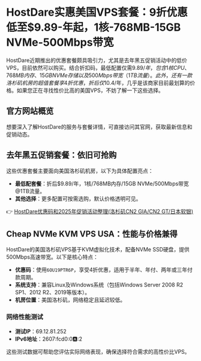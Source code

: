 # HostDare实惠美国VPS套餐：9折优惠低至$9.89-年起，1核-768MB-15GB NVMe-500Mbps带宽

HostDare近期推出的优惠套餐颇具吸引力，尤其是去年黑五促销活动中的低价VPS，目前依然可以购买。结合折扣码，最低配置仅需$9.89/年，包含1核CPU、768MB内存、15GB NVMe存储以及500Mbps带宽（1TB流量）。此外，还有一款洛杉矶机房的超值套餐享4折优惠，折后仅$10.4/年，几乎是该商家目前最划算的价格。如果您正在寻找性价比高的美国VPS，不妨了解一下这些选择。

## 官方网站概览

想要深入了解HostDare的服务与套餐详情，可直接访问其官网，获取最新信息和促销动态。

## 去年黑五促销套餐：依旧可抢购

这些优惠套餐主要面向美国洛杉矶机房，以下为具体配置亮点：

- **最低配套餐**：折后$9.89/年，1核/768MB内存/15GB NVMe/500Mbps带宽@1TB流量。
- **其他选择**：更多配置可按需选购，默认价格透明可见。

👉 [HostDare优惠码和2025年促销活动整理(洛杉矶CN2 GIA/CN2 GT/日本软银)](https://bit.ly/hostdare)

## Cheap NVMe KVM VPS USA：性能与价格兼得

HostDare的美国洛杉矶VPS基于KVM虚拟化技术，配备NVMe SSD硬盘，提供500Mbps高速带宽。以下是核心特点：

- **优惠码**：使用`6OU19PTR6P`，享受4折优惠，适用于半年、年付、两年或三年付款周期。
- **系统支持**：兼容Linux及Windows系统（包括Windows Server 2008 R2 SP1、2012 R2、2019等版本）。
- **机房位置**：美国洛杉矶，网络稳定且延迟较低。

### 网络性能测试

- **测试IP**：69.12.81.252  
- **IPv6地址**：2607:fcd0:0:a::2  

这些测试数据可帮助您评估实际网络表现，确保选择符合需求的高性价比VPS。